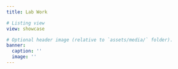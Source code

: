 ```yaml
---
title: Lab Work

# Listing view
view: showcase

# Optional header image (relative to `assets/media/` folder).
banner:
  caption: ''
  image: ''
---
```

<br/>
